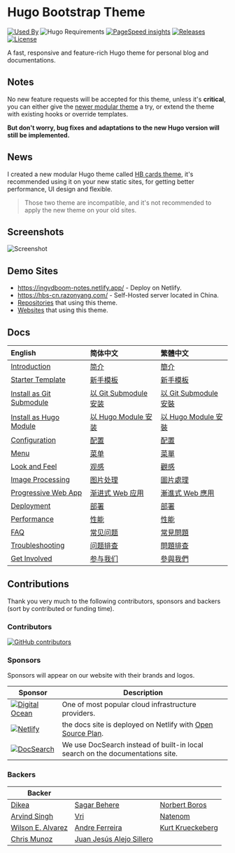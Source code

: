 # Hugo Bootstrap Theme

[![Used By](https://img.shields.io/badge/dynamic/json?color=success&label=used+by&query=repositories_humanize&logo=hugo&url=https://api.razonyang.com/v1/github/dependents/razonyang/hugo-theme-bootstrap)](https://github.com/razonyang/hugo-theme-bootstrap/network/dependents)
![Hugo Requirements](https://img.shields.io/badge/dynamic/json?color=important&label=requirements&query=requirements&logo=hugo&url=https://api.razonyang.com/v1/hugo/modules/github.com/razonyang/hugo-theme-bootstrap)
[![PageSpeed insights](https://img.shields.io/badge/pagespeed-90%2B-success?style=flat-square)](https://pagespeed.web.dev/report?url=https://hbs-skeleton.netlify.app/)
[![Releases](https://img.shields.io/github/release/razonyang/hugo-theme-bootstrap?style=flat-square)](https://github.com/razonyang/hugo-theme-bootstrap/releases)
[![License](https://img.shields.io/github/license/razonyang/hugo-theme-bootstrap?style=flat-square)](https://github.com/razonyang/hugo-theme-bootstrap/blob/master/LICENSE)

A fast, responsive and feature-rich Hugo theme for personal blog and documentations.

## Notes

No new feature requests will be accepted for this theme, unless it's **critical**, you can either give the [newer modular theme](https://github.com/hbstack/theme-cards) a try, or extend the theme with existing hooks or override templates.

**But don't worry, bug fixes and adaptations to the new Hugo version will still be implemented.**

## News

I created a new modular Hugo theme called [HB cards theme](https://github.com/hbstack/theme-cards), it's recommended using it on your new static sites, for getting better performance, UI design and flexible.

> Those two theme are incompatible, and it's not recommended to apply the new theme on your old sites.

## Screenshots

![Screenshot](https://raw.githubusercontent.com/razonyang/hugo-theme-bootstrap/master/images/screenshot.png)

## Demo Sites

- https://ingvdboom-notes.netlify.app/ - Deploy on Netlify.
- https://hbs-cn.razonyang.com/ - Self-Hosted server located in China.
- [Repositories](https://github.com/razonyang/hugo-theme-bootstrap/network/dependents) that using this theme.
- [Websites](https://github.com/razonyang/hugo-theme-bootstrap/blob/master/USERS.md) that using this theme.

## Docs

| English                                                                                                      | 简体中文                                                                                                       | 繁體中文                                                                                                       |
| :----------------------------------------------------------------------------------------------------------- | :------------------------------------------------------------------------------------------------------------- | :------------------------------------------------------------------------------------------------------------- |
| [Introduction](https://ingvdboom-notes.netlify.app/v1/en/docs/getting-started/introduction)                            | [简介](https://ingvdboom-notes.netlify.app/v1/zh-hans/docs/getting-started/introduction)                                 | [簡介](https://ingvdboom-notes.netlify.app/v1/zh-hant/docs/getting-started/introduction)                                 |
| [Starter Template](https://github.com/razonyang/hugo-theme-bootstrap-skeleton)                               | [新手模板](https://github.com/razonyang/hugo-theme-bootstrap-skeleton)                                         | [新手模板](https://github.com/razonyang/hugo-theme-bootstrap-skeleton)                                         |
| [Install as Git Submodule](https://ingvdboom-notes.netlify.app/v1/en/docs/getting-started/installation/git-submodule/) | [以 Git Submodule 安装](https://ingvdboom-notes.netlify.app/v1/zh-hans/docs/getting-started/installation/git-submodule/) | [以 Git Submodule 安裝](https://ingvdboom-notes.netlify.app/v1/zh-hant/docs/getting-started/installation/git-submodule/) |
| [Install as Hugo Module](https://ingvdboom-notes.netlify.app/v1/en/docs/getting-started/installation/hugo-module/)     | [以 Hugo Module 安装](https://ingvdboom-notes.netlify.app/v1/zh-hans/docs/getting-started/installation/hugo-module/)     | [以 Hugo Module 安裝](https://ingvdboom-notes.netlify.app/v1/zh-hant/docs/getting-started/installation/hugo-module/)     |
| [Configuration](https://ingvdboom-notes.netlify.app/v1/en/docs/configuration)                                          | [配置](https://ingvdboom-notes.netlify.app/v1/zh-hans/docs/configuration)                                                | [配置](https://ingvdboom-notes.netlify.app/v1/zh-hant/docs/configuration)                                                |
| [Menu](https://ingvdboom-notes.netlify.app/v1/en/docs/menu)                                                            | [菜单](https://ingvdboom-notes.netlify.app/v1/zh-hans/docs/menu)                                                         | [菜單](https://ingvdboom-notes.netlify.app/v1/zh-hant/posts/menu)                                                        |
| [Look and Feel](https://ingvdboom-notes.netlify.app/v1/en/docs/look-and-feel)                                          | [观感](https://ingvdboom-notes.netlify.app/v1/zh-hans/docs/look-and-feel)                                                | [觀感](https://ingvdboom-notes.netlify.app/v1/zh-hant/docs/look-and-feel)                                                |
| [Image Processing](https://ingvdboom-notes.netlify.app/v1/en/docs/image-processing/)                                   | [图片处理](https://ingvdboom-notes.netlify.app/v1/zh-hans/docs/image-processing/)                                        | [圖片處理](https://ingvdboom-notes.netlify.app/v1/zh-hant/docs/image-processing/)                                        |
| [Progressive Web App](https://ingvdboom-notes.netlify.app/v1/en/docs/pwa/)                                             | [渐进式 Web 应用](https://ingvdboom-notes.netlify.app/v1/zh-hans/docs/pwa/)                                              | [漸進式 Web 應用](https://ingvdboom-notes.netlify.app/v1/zh-hant/docs/pwa/)                                              |
| [Deployment](https://ingvdboom-notes.netlify.app/v1/en/docs/deployment)                                                | [部署](https://ingvdboom-notes.netlify.app/v1/zh-hans/docs/deployment)                                                   | [部署](https://ingvdboom-notes.netlify.app/v1/zh-hant/docs/deployment)                                                   |
| [Performance](https://ingvdboom-notes.netlify.app/v1/en/docs/advanced/performance)                                     | [性能](https://ingvdboom-notes.netlify.app/v1/zh-hans/docs/advanced/performance)                                         | [性能](https://ingvdboom-notes.netlify.app/v1/zh-hant/docs/advanced/performance)                                         |
| [FAQ](https://ingvdboom-notes.netlify.app/v1/en/faq)                                                                   | [常见问题](https://ingvdboom-notes.netlify.app/v1/zh-hans/faq)                                                           | [常見問題](https://ingvdboom-notes.netlify.app/v1/zh-hant/faq)                                                           |
| [Troubleshooting](https://ingvdboom-notes.netlify.app/v1/en/docs/troubleshooting)                                      | [问题排查](https://ingvdboom-notes.netlify.app/v1/zh-hans/docs/troubleshooting)                                          | [問題排查](https://ingvdboom-notes.netlify.app/v1/zh-hant/docs/troubleshooting)                                          |
| [Get Involved](https://ingvdboom-notes.netlify.app/v1/en/docs/get-involved)                                            | [参与我们](https://ingvdboom-notes.netlify.app/v1/zh-hans/docs/get-involved)                                             | [參與我們](https://ingvdboom-notes.netlify.app/v1/zh-hant/docs/get-involved)                                             |

## Contributions

Thank you very much to the following contributors, sponsors and backers (sort by contributed or funding time).

### Contributors

[![GitHub contributors](https://img.shields.io/github/contributors/razonyang/hugo-theme-bootstrap?style=for-the-badge)](https://github.com/razonyang/hugo-theme-bootstrap/graphs/contributors)

### Sponsors

Sponsors will appear on our website with their brands and logos.

| Sponsor                                                                                                | Description                                                                                                      |
| ------------------------------------------------------------------------------------------------------ | ---------------------------------------------------------------------------------------------------------------- |
| [![Digital Ocean](https://opensource.nyc3.cdn.digitaloceanspaces.com/attribution/assets/SVG/DO_Logo_horizontal_blue.svg)](https://www.digitalocean.com/?utm_medium=opensource&utm_source=hugo-theme-bootstrap)   | One of most popular cloud infrastructure providers.                                    |
| [![Netlify](https://www.netlify.com/img/global/badges/netlify-color-accent.svg)](https://netlify.app/) | the docs site is deployed on Netlify with [Open Source Plan](https://www.netlify.com/legal/open-source-policy/). |
| [![DocSearch](https://docsearch.algolia.com/img/docsearch-logo.svg)](https://docsearch.algolia.com/)   | We use DocSearch instead of built-in local search on the documentations site.                                    |

### Backers

| Backer | | |
| --- | --- | --- |
| [Dikea](https://github.com/Dikea) | [Sagar Behere](https://github.com/sagarbehere) | [Norbert Boros](https://github.com/Mecanik)
| [Arvind Singh](https://github.com/ArvindRSingh) | [Vri](https://github.com/vrifox) | [Natenom](https://github.com/Natenom)
| [Wilson E. Alvarez](https://github.com/Rubonnek) | [Andre Ferreira](https://github.com/andrefpoli) | [Kurt Krueckeberg](https://github.com/kurt-krueckeberg)
| [Chris Munoz](https://github.com/cmpi66) | [Juan Jesús Alejo Sillero](https://github.com/JuanJesusAlejoSillero) |
